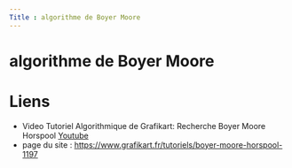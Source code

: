 ```yaml
---
Title : algorithme de Boyer Moore 
---
```


# algorithme de Boyer Moore

# Liens
* Video Tutoriel Algorithmique de Grafikart: Recherche Boyer Moore Horspool [Youtube](https://www.youtube.com/watch?v=EeHwu5kI6II&list=PLhn2vSzil-Lr4ojvjjtC1gKrk1SJvmvjm)
* page du site : https://www.grafikart.fr/tutoriels/boyer-moore-horspool-1197
